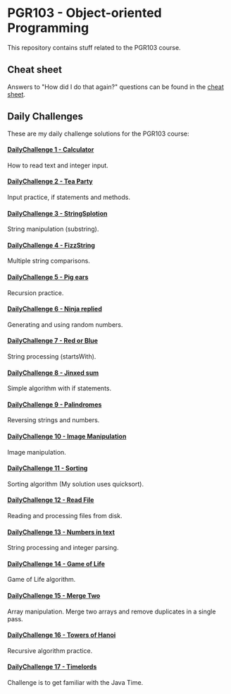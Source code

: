 PGR103 - Object-oriented Programming
====================================

This repository contains stuff related to the PGR103 course.

Cheat sheet
-----------

Answers to "How did I do that again?" questions can be found in the [cheat sheet](cheet_sheet.md).

Daily Challenges
----------------

These are my daily challenge solutions for the PGR103 course:

#### [DailyChallenge 1 - Calculator](DailyChallenges/DailyChallenge01.java)
How to read text and integer input.

#### [DailyChallenge 2 - Tea Party](DailyChallenges/DailyChallenge02.java)
Input practice, if statements and methods.

#### [DailyChallenge 3 - StringSplotion](DailyChallenges/DailyChallenge03.java)
String manipulation (substring).

#### [DailyChallenge 4 - FizzString](DailyChallenges/DailyChallenge04.java)
Multiple string comparisons.

#### [DailyChallenge 5 - Pig ears](DailyChallenges/DailyChallenge05.java)
Recursion practice.

#### [DailyChallenge 6 - Ninja replied](DailyChallenges/DailyChallenge06.java)
Generating and using random numbers.

#### [DailyChallenge 7 - Red or Blue](DailyChallenges/DailyChallenge07.java)
String processing (startsWith).

#### [DailyChallenge 8 - Jinxed sum](DailyChallenges/DailyChallenge08.java)
Simple algorithm with if statements.

#### [DailyChallenge 9 - Palindromes](DailyChallenges/DailyChallenge09.java)
Reversing strings and numbers.

#### [DailyChallenge 10 - Image Manipulation](DailyChallenges/DailyChallenge10.java)
Image manipulation.

#### [DailyChallenge 11 - Sorting](DailyChallenges/DailyChallenge11.java)
Sorting algorithm (My solution uses quicksort).

#### [DailyChallenge 12 - Read File](DailyChallenges/DailyChallenge12.java)
Reading and processing files from disk.

#### [DailyChallenge 13 - Numbers in text](DailyChallenges/DailyChallenge13.java)
String processing and integer parsing.

#### [DailyChallenge 14 - Game of Life](DailyChallenges/DailyChallenge14.java)
Game of Life algorithm.

#### [DailyChallenge 15 - Merge Two](DailyChallenges/DailyChallenge15.java)
Array manipulation. Merge two arrays and remove duplicates in a single pass.

#### [DailyChallenge 16 - Towers of Hanoi](DailyChallenges/DailyChallenge16.java)
Recursive algorithm practice.

#### [DailyChallenge 17 - Timelords](DailyChallenges/DailyChallenge17.java)
Challenge is to get familiar with the Java Time.
